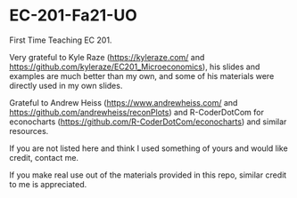 # EC-201-Fa21-UO
First Time Teaching EC 201. 

Very grateful to Kyle Raze (https://kyleraze.com/ and https://github.com/kyleraze/EC201_Microeconomics), his slides and examples are much better than my own, and some of his materials were directly used in my own slides. 

Grateful to Andrew Heiss (https://www.andrewheiss.com/ and https://github.com/andrewheiss/reconPlots) and R-CoderDotCom for econocharts (https://github.com/R-CoderDotCom/econocharts) and similar resources. 

If you are not listed here and think I used something of yours and would like credit, contact me.

If you make real use out of the materials provided in this repo, similar credit to me is appreciated. 
